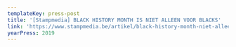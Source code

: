 ```yaml
---
templateKey: press-post
title: '[Stampmedia] BLACK HISTORY MONTH IS NIET ALLEEN VOOR BLACKS'
link: 'https://www.stampmedia.be/artikel/black-history-month-niet-alleen-voor-blacks'
yearPress: 2019
---
```

